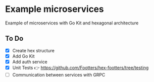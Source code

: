 # Example microservices
Example of microservices with Go Kit and hexagonal architecture

## To Do
- [x] Create hex structure
- [x] Add Go Kit
- [x] Add auth service
- [x] Unit Tests 👉 https://github.com/Footters/hex-footters/tree/testing
- [ ] Communication between services with GRPC
